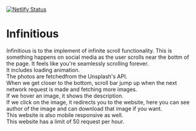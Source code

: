 [![Netlify Status](https://api.netlify.com/api/v1/badges/409be9c8-5d73-4410-b64d-f60696beb6fd/deploy-status)](https://app.netlify.com/sites/infius/deploys)
# Infinitious
Infinitious is to the implement of infinite scroll functionality. This is something happens on social media as the user scrolls near the bottm of the page. It feels like you're seamlessly scrolling forever.<br>
It includes loading animation.<br>
The photos are fetchedfrom the Unsplash's API.<br>
When we get closer to the bottom, scroll bar jump up when the next network request is made and fetching more images.<br>
If we hover an image, it shows the description.<br>
If we click on the image, it redirects you to the website, here you can see author of the image and can download that image if you want.<br>
This website is also mobile responsive as well.<br>
This website has a limit of 50 request per hour.
